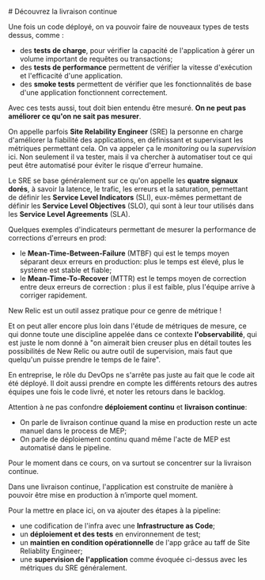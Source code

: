 # Découvrez la livraison continue

Une fois un code déployé, on va pouvoir faire de nouveaux types de tests dessus, comme :

- des **tests de charge**, pour vérifier la capacité de l'application à gérer un volume important de requêtes ou transactions;
- des **tests de performance** permettent de vérifier la vitesse d'exécution et l'efficacité d'une application.
- des **smoke tests** permettent de vérifier que les fonctionnalités de base d'une application fonctionnent correctement.

Avec ces tests aussi, tout doit bien entendu être mesuré. **On ne peut pas améliorer ce qu'on ne sait pas mesurer**.

On appelle parfois **Site Relability Engineer** (SRE) la personne en charge d'améliorer la fiabilité des applications, en définissant et supervisant les métriques permettant cela. On va appeler ça le _monitoring_ ou la _supervision_ ici. Non seulement il va tester, mais il va chercher à automatiser tout ce qui peut être automatisé pour éviter le risque d'erreur humaine.

Le SRE se base généralement sur ce qu'on appelle les **quatre signaux dorés**, à savoir la latence, le trafic, les erreurs et la saturation, permettant de définir les **Service Level Indicators** (SLI), eux-mêmes permettant de définir les **Service Level Objectives** (SLO), qui sont à leur tour utilisés dans les **Service Level Agreements** (SLA).

Quelques exemples d'indicateurs permettant de mesurer la performance de corrections d'erreurs en prod:

- le **Mean-Time-Between-Failure** (MTBF) qui est le temps moyen séparant deux erreurs en production: plus le temps est élevé, plus le système est stable et fiable;
- le **Mean-Time-To-Recover** (MTTR) est le temps moyen de correction entre deux erreurs de correction : plus il est faible, plus l'équipe arrive à corriger rapidement.

New Relic est un outil assez pratique pour ce genre de métrique !

Et on peut aller encore plus loin dans l'étude de métriques de mesure, ce qui donne toute une discipline appelée dans ce contexte **l'observabilité**, qui est juste le nom donné à "on aimerait bien creuser plus en détail toutes les possibilités de New Relic ou autre outil de supervision, mais faut que quelqu'un puisse prendre le temps de le faire".

En entreprise, le rôle du DevOps ne s'arrête pas juste au fait que le code ait été déployé. Il doit aussi prendre en compte les différents retours des autres équipes une fois le code livré, et noter les retours dans le backlog.

Attention à ne pas confondre **déploiement continu** et **livraison continue**:

- On parle de livraison continue quand la mise en production reste un acte manuel dans le process de MEP;
- On parle de déploiement continu quand même l'acte de MEP est automatisé dans le pipeline.

Pour le moment dans ce cours, on va surtout se concentrer sur la livraison continue.

Dans une livraison continue, l'application est construite de manière à pouvoir être mise en production à n’importe quel moment.

Pour la mettre en place ici, on va ajouter des étapes à la pipeline:

- une codification de l'infra avec une **Infrastructure as Code**;
- un **déploiement et des tests** en environnement de test;
- un **maintien en condition opérationnelle** de l'app grâce au taff de Site Reliablity Engineer;
- une **supervision de l'application** comme évoquée ci-dessus avec les métriques du SRE généralement.
